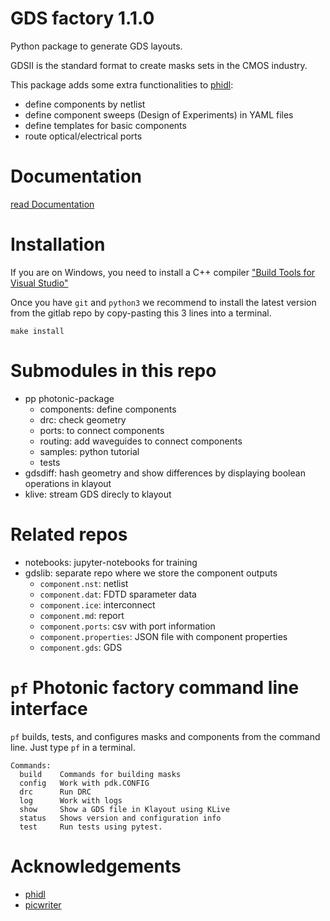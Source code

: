 # GDS factory 1.1.0

Python package to generate GDS layouts.

GDSII is the standard format to create masks sets in the CMOS industry.

This package adds some extra functionalities to [phidl](https://github.com/amccaugh/phidl):

- define components by netlist
- define component sweeps (Design of Experiments) in YAML files
- define templates for basic components
- route optical/electrical ports

# Documentation

[read Documentation](https://github.com/PsiQ/gdsfactory)

# Installation

If you are on Windows, you need to install a C++ compiler ["Build Tools for Visual Studio"](https://www.visualstudio.com/downloads/#build-tools-for-visual-studio-2017)

Once you have `git` and `python3` we recommend to install the latest version from the gitlab repo by copy-pasting this 3 lines into a terminal.

```
make install
```

# Submodules in this repo

- pp photonic-package
  - components: define components
  - drc: check geometry
  - ports: to connect components
  - routing: add waveguides to connect components
  - samples: python tutorial
  - tests
- gdsdiff: hash geometry and show differences by displaying boolean operations in klayout
- klive: stream GDS direcly to klayout

# Related repos

- notebooks: jupyter-notebooks for training
- gdslib: separate repo where we store the component outputs
  - `component.nst`: netlist
  - `component.dat`: FDTD sparameter data
  - `component.ice`: interconnect
  - `component.md`: report
  - `component.ports`: csv with port information
  - `component.properties`: JSON file with component properties
  - `component.gds`: GDS

# `pf` Photonic factory command line interface

`pf` builds, tests, and configures masks and components from the command line. Just type `pf` in a terminal.

```
Commands:
  build    Commands for building masks
  config   Work with pdk.CONFIG
  drc      Run DRC
  log      Work with logs
  show     Show a GDS file in Klayout using KLive
  status   Shows version and configuration info
  test     Run tests using pytest.
```

# Acknowledgements

- [phidl](https://github.com/amccaugh/phidl)
- [picwriter](https://github.com/DerekK88/PICwriter)
